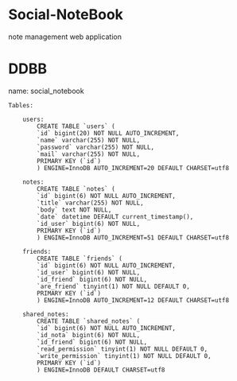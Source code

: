 # Social-NoteBook
 note management web application

 # DDBB
  name: social_notebook
  
    Tables:

        users:
            CREATE TABLE `users` (
            `id` bigint(20) NOT NULL AUTO_INCREMENT,
            `name` varchar(255) NOT NULL,
            `password` varchar(255) NOT NULL,
            `mail` varchar(255) NOT NULL,
            PRIMARY KEY (`id`)
            ) ENGINE=InnoDB AUTO_INCREMENT=20 DEFAULT CHARSET=utf8

        notes:
            CREATE TABLE `notes` (
            `id` bigint(6) NOT NULL AUTO_INCREMENT,
            `title` varchar(255) NOT NULL,
            `body` text NOT NULL,
            `date` datetime DEFAULT current_timestamp(),
            `id_user` bigint(6) NOT NULL,
            PRIMARY KEY (`id`)
            ) ENGINE=InnoDB AUTO_INCREMENT=51 DEFAULT CHARSET=utf8

        friends:
            CREATE TABLE `friends` (
            `id` bigint(6) NOT NULL AUTO_INCREMENT,
            `id_user` bigint(6) NOT NULL,
            `id_friend` bigint(6) NOT NULL,
            `are_friend` tinyint(1) NOT NULL DEFAULT 0,
            PRIMARY KEY (`id`)
            ) ENGINE=InnoDB AUTO_INCREMENT=12 DEFAULT CHARSET=utf8

        shared_notes:
            CREATE TABLE `shared_notes` (
            `id` bigint(6) NOT NULL AUTO_INCREMENT,
            `id_nota` bigint(6) NOT NULL,
            `id_friend` bigint(6) NOT NULL,
            `read_permission` tinyint(1) NOT NULL DEFAULT 0,
            `write_permission` tinyint(1) NOT NULL DEFAULT 0,
            PRIMARY KEY (`id`)
            ) ENGINE=InnoDB DEFAULT CHARSET=utf8

